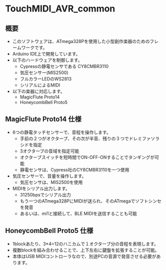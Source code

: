 # TouchMIDI_AVR_common

## 概要
* このソフトウェアは、ATmega328Pを使用した小型創作楽器のためのフレームワークです。
* Arduino IDE上で開発しています。
* 以下のハードウェアを制御します。
  * Cypressの静電センサである CY8CMBR3110
  * 気圧センサー(MIS2500)
  * フルカラーLEDのWS2813
  * シリアルによるMIDI
* 以下の楽器に対応します。
  * MagicFlute Proto14
  * HoneycombBell Proto5

## MagicFlute Proto14 仕様
* 6つの静電タッチセンサーで、音程を操作します。
  * 手前の２つがオクターブ、その次が半音、残りの３つでドレミファソラシドを指定
  * 3オクターブの音域を指定可能
  * オクターブスイッチを短時間でON-OFF-ONすることでタンギングが可能
  * 静電センサは、Cypress社のCY8CMBR3110を一つ使用
* 気圧センサーで、音量を操作します。
  * 気圧センサは、MIS2500を使用
* MIDIをシリアル出力します。
  * 31250bpsでシリアル出力
  * もう一つのATmega328PにMIDIが送られ、そのATmegaでソフトシンセを発音
  * あるいは、mi1と接続して、BLE MIDIを送信することも可能

## HoneycombBell Proto5 仕様
* 1blockあたり、3*4=12のハニカムで１オクターブ分の音程を表現します。
* 複数blockを組み合わせることで、上下左右に鍵盤を拡張することが可能。
* 本体はUSB MIDIコントローラなので、別途PCの音源で発音させる必要があります。
